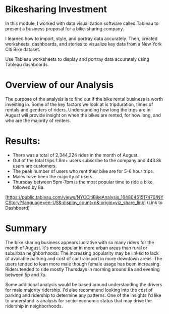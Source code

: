 # Bikesharing Investment
In this module, I worked with data visualization software called Tableau to present a business proposal for a bike-sharing company. 

I learned how to import, style, and portray data accurately. Then, created worksheets, dashboards, and stories to visualize key data from a New York Citi Bike dataset.

Use Tableau worksheets to display and portray data accurately using Tableau dashboards.

# Overview of our Analysis
The purpose of the analysis is to find out if the bike rental business is worth investing in. Some of the key factors we look at is tripduration, times of rentals and genders of riders. Understanding how long the trips are in August will provide insight on when the bikes are rented, for how long, and who are the majority of renters.

# Results:
- There was a total of 2,344,224 rides in the month of August.
- Out of the total trips 1.9m+ users subscribe to the company and 443.8k users are customers.
- The peak number of users who rent their bike are for 5-6 hour trips.
- Males have been the majority of users.
- Thursday between 5pm-7pm is the most popular time to ride a bike, followed by 8a.

[https://public.tableau.com/views/NYCCitiBikeAnalysis_16480451517470/NYCStory?:language=en-US&:display_count=n&:origin=viz_share_link] (Link to Dashboard)

# Summary

The bike sharing business appears lucrative with so many riders for the month of August.  it's more popular in more urban areas than rural or suburban neighborhoods.  The increasing popularity may be linked to lack of available parking and cost of car transport in more downtown areas.  The users tended to lean more male though female usage has been increasing.  Riders tended to ride mostly Thursdays in morning around 8a and evening between 5p and 7p.

Some additional analysis would be based around understanding the drivers for male majority ridership.  I'd also recommend looking into the cost of parking and ridership to determine any patterns.  One of the insights I'd like to understand is analysis for socio-economic status that may drive the ridership in neighborhoods.  
